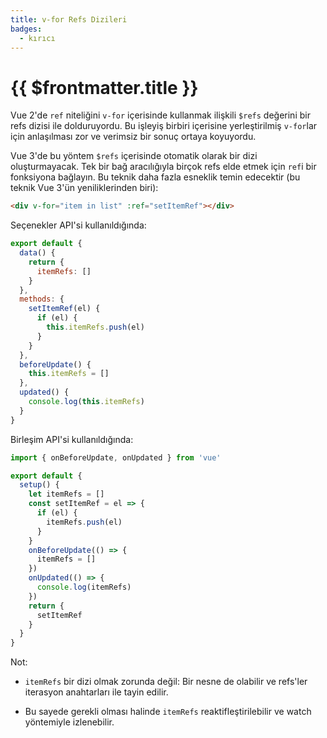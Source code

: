 ```yaml
---
title: v-for Refs Dizileri
badges:
  - kırıcı
---
```


# {{ $frontmatter.title }} <MigrationBadges :badges="$frontmatter.badges" />

Vue 2'de `ref` niteliğini `v-for` içerisinde kullanmak ilişkili `$refs` değerini bir refs dizisi ile dolduruyordu. Bu işleyiş birbiri içerisine yerleştirilmiş `v-for`lar için anlaşılması zor ve verimsiz bir sonuç ortaya koyuyordu.

Vue 3'de bu yöntem `$refs` içerisinde otomatik olarak bir dizi oluşturmayacak. Tek bir bağ aracılığıyla birçok refs elde etmek için `ref`i bir fonksiyona bağlayın. Bu teknik daha fazla esneklik temin edecektir (bu teknik Vue 3'ün yeniliklerinden biri):

```html
<div v-for="item in list" :ref="setItemRef"></div>
```

Seçenekler API'si kullanıldığında:

```js
export default {
  data() {
    return {
      itemRefs: []
    }
  },
  methods: {
    setItemRef(el) {
      if (el) {
        this.itemRefs.push(el)
      }
    }
  },
  beforeUpdate() {
    this.itemRefs = []
  },
  updated() {
    console.log(this.itemRefs)
  }
}
```

Birleşim API'si kullanıldığında:

```js
import { onBeforeUpdate, onUpdated } from 'vue'

export default {
  setup() {
    let itemRefs = []
    const setItemRef = el => {
      if (el) {
        itemRefs.push(el)
      }
    }
    onBeforeUpdate(() => {
      itemRefs = []
    })
    onUpdated(() => {
      console.log(itemRefs)
    })
    return {
      setItemRef
    }
  }
}
```

Not:

- `itemRefs` bir dizi olmak zorunda değil: Bir nesne de olabilir ve refs'ler iterasyon anahtarları ile tayin edilir.


- Bu sayede gerekli olması halinde `itemRefs` reaktifleştirilebilir ve watch yöntemiyle izlenebilir.
